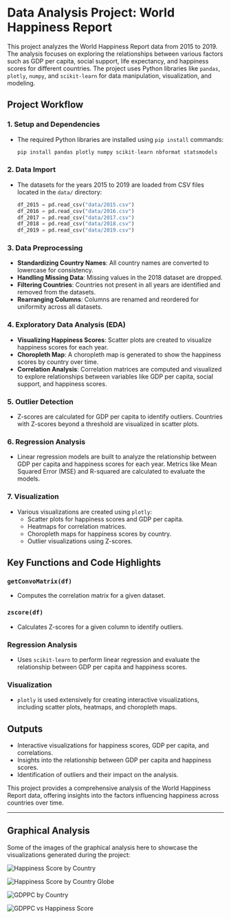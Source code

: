 # Data Analysis Project: World Happiness Report

This project analyzes the World Happiness Report data from 2015 to 2019. The analysis focuses on exploring the relationships between various factors such as GDP per capita, social support, life expectancy, and happiness scores for different countries. The project uses Python libraries like `pandas`, `plotly`, `numpy`, and `scikit-learn` for data manipulation, visualization, and modeling.

## Project Workflow

### 1. **Setup and Dependencies**

- The required Python libraries are installed using `pip install` commands:
  ```python
  pip install pandas plotly numpy scikit-learn nbformat statsmodels
  ```

### 2. **Data Import**

- The datasets for the years 2015 to 2019 are loaded from CSV files located in the `data/` directory:
  ```python
  df_2015 = pd.read_csv("data/2015.csv")
  df_2016 = pd.read_csv("data/2016.csv")
  df_2017 = pd.read_csv("data/2017.csv")
  df_2018 = pd.read_csv("data/2018.csv")
  df_2019 = pd.read_csv("data/2019.csv")
  ```

### 3. **Data Preprocessing**

- **Standardizing Country Names**: All country names are converted to lowercase for consistency.
- **Handling Missing Data**: Missing values in the 2018 dataset are dropped.
- **Filtering Countries**: Countries not present in all years are identified and removed from the datasets.
- **Rearranging Columns**: Columns are renamed and reordered for uniformity across all datasets.

### 4. **Exploratory Data Analysis (EDA)**

- **Visualizing Happiness Scores**: Scatter plots are created to visualize happiness scores for each year.
- **Choropleth Map**: A choropleth map is generated to show the happiness scores by country over time.
- **Correlation Analysis**: Correlation matrices are computed and visualized to explore relationships between variables like GDP per capita, social support, and happiness scores.

### 5. **Outlier Detection**

- Z-scores are calculated for GDP per capita to identify outliers. Countries with Z-scores beyond a threshold are visualized in scatter plots.

### 6. **Regression Analysis**

- Linear regression models are built to analyze the relationship between GDP per capita and happiness scores for each year. Metrics like Mean Squared Error (MSE) and R-squared are calculated to evaluate the models.

### 7. **Visualization**

- Various visualizations are created using `plotly`:
  - Scatter plots for happiness scores and GDP per capita.
  - Heatmaps for correlation matrices.
  - Choropleth maps for happiness scores by country.
  - Outlier visualizations using Z-scores.

## Key Functions and Code Highlights

### `getConvoMatrix(df)`

- Computes the correlation matrix for a given dataset.

### `zscore(df)`

- Calculates Z-scores for a given column to identify outliers.

### Regression Analysis

- Uses `scikit-learn` to perform linear regression and evaluate the relationship between GDP per capita and happiness scores.

### Visualization

- `plotly` is used extensively for creating interactive visualizations, including scatter plots, heatmaps, and choropleth maps.

## Outputs

- Interactive visualizations for happiness scores, GDP per capita, and correlations.
- Insights into the relationship between GDP per capita and happiness scores.
- Identification of outliers and their impact on the analysis.

This project provides a comprehensive analysis of the World Happiness Report data, offering insights into the factors influencing happiness across countries over time.

---

## Graphical Analysis

Some of the images of the graphical analysis here to showcase the visualizations generated during the project:

![Happiness Score by Country](https://i.ibb.co/MkR1Cpcx/Screenshot-2025-04-17-210105.png)

![Happiness Score by Country Globe](https://i.ibb.co/xqdHpGvc/Screenshot-2025-04-17-210147.png)

![GDPPC by Country](https://i.ibb.co/ksTBm4kq/Screenshot-2025-04-17-210335.png)

![GDPPC vs Happiness Score](https://i.ibb.co/cKdfMK76/Screenshot-2025-04-17-210310.png)
